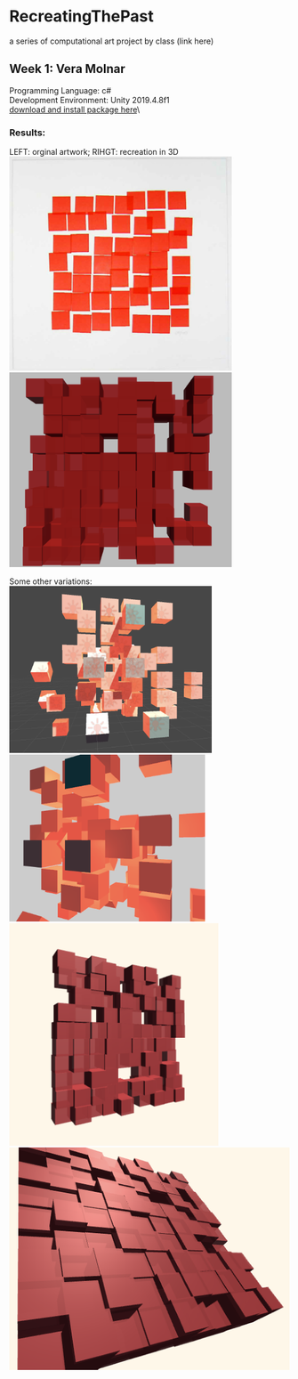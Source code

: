 # RecreatingThePast
a series of computational art project by class (link here)


## Week 1: Vera Molnar
Programming Language: c#  
Development Environment: Unity 2019.4.8f1  
[download and install package here](...)\


### Results:
<!-- Original Artwork:           | Recreation in 3D:
:-------------------------:|:-------------------------: -->
<p float='left'>
  LEFT: orginal artwork; RIHGT: recreation in 3D
  </br>
  <img src="https://github.com/HeidiHe/RecreatingThePast/blob/main/week1_VeraMolnar/VeraMonar.png" width="400">
  <img src="https://github.com/HeidiHe/RecreatingThePast/blob/main/week1_VeraMolnar/result_final.png" width="400">
</p>

<p float='left'>
 Some other variations:
  </br>
  <img src="https://github.com/HeidiHe/RecreatingThePast/blob/main/week1_VeraMolnar/result1.png" height="300">
  <img src="https://github.com/HeidiHe/RecreatingThePast/blob/main/week1_VeraMolnar/result3.png" height="300">
  <img src="https://github.com/HeidiHe/RecreatingThePast/blob/main/week1_VeraMolnar/result4.png" height="400">
  <img src="https://github.com/HeidiHe/RecreatingThePast/blob/main/week1_VeraMolnar/result5.png" height="400">
  
</p>



